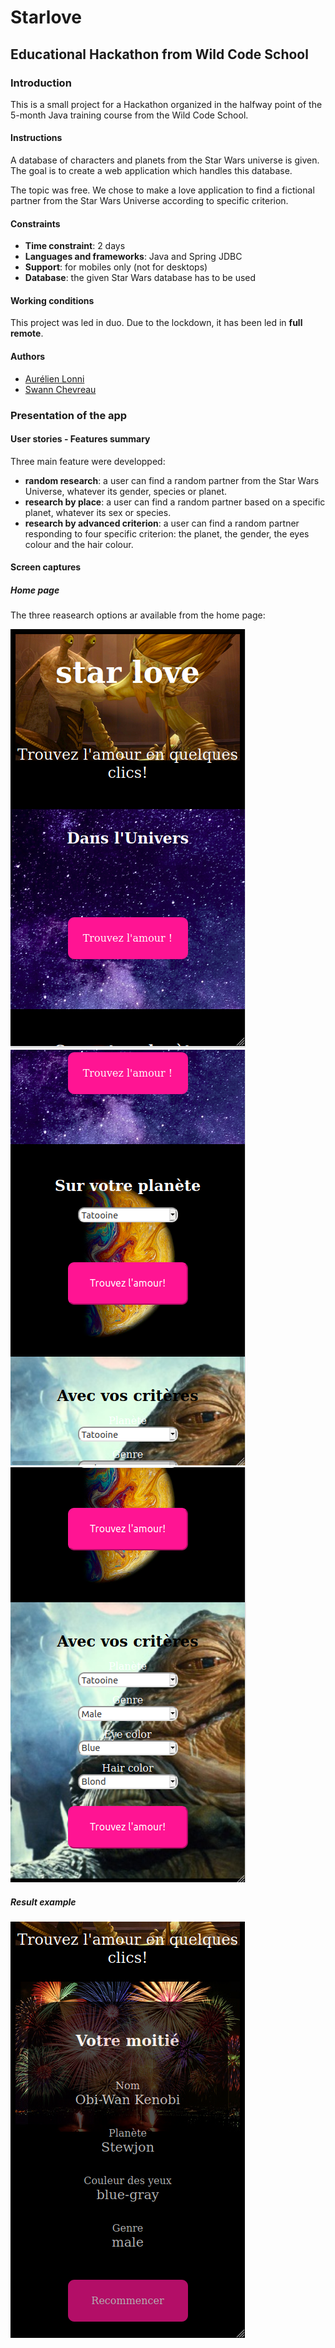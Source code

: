 # Starlove

## Educational Hackathon from Wild Code School

### Introduction

This is a small project for a Hackathon organized in the halfway point of the 5-month Java training course from the Wild Code School.

#### Instructions

A database of characters and planets from the Star Wars universe is given.
The goal is to create a web application which handles this database. 

The topic was free. We chose to make a love application to find a fictional partner from the Star Wars Universe according to specific criterion.

#### Constraints

- **Time constraint**: 2 days
- **Languages and frameworks**: Java and Spring JDBC
- **Support**: for mobiles only (not for desktops)
- **Database**: the given Star Wars database has to be used

#### Working conditions

This project was led in duo. Due to the lockdown, it has been led in **full remote**.

#### Authors
- [Aurélien Lonni](https://github.com/0reldev)
- [Swann Chevreau](https://github.com/swann44)

### Presentation of the app

#### User stories - Features summary

Three main feature were developped:
- **random research**: a user can find a random partner from the Star Wars Universe, whatever its gender, species or planet.
- **research by place**: a user can find a random partner based on a specific planet, whatever its sex or species. 
- **research by advanced criterion**: a user can find a random partner responding to four specific criterion: the planet, the gender, the eyes colour and the hair colour.

#### Screen captures

##### Home page

The three reasearch options ar available from the home page:

![screen capture](https://github.com/0reldev/hackathon-starlove/blob/dev/sc/screen-capture-1.png)
![screen capture](https://github.com/0reldev/hackathon-starlove/blob/dev/sc/screen-capture-2.png)
![screen capture](https://github.com/0reldev/hackathon-starlove/blob/dev/sc/screen-capture-3.png)

##### Result example
![screen capture](https://github.com/0reldev/hackathon-starlove/blob/dev/sc/screen-capture-4.png)



